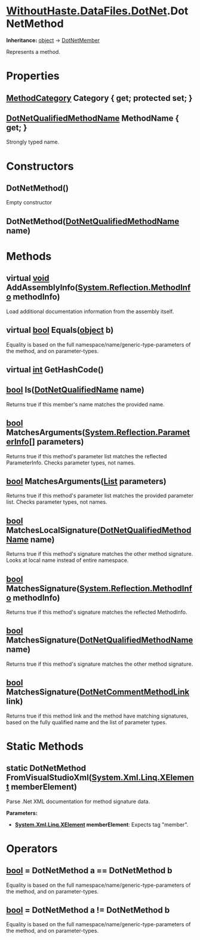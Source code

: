 # [WithoutHaste.DataFiles.DotNet](TableOfContents.WithoutHaste.DataFiles.DotNet.md).DotNetMethod

**Inheritance:** [object](https://docs.microsoft.com/en-us/dotnet/api/system.object) → [DotNetMember](WithoutHaste.DataFiles.DotNet.DotNetMember.md)  

Represents a method.  

# Properties

## [MethodCategory](WithoutHaste.DataFiles.DotNet.MethodCategory.md) Category { get; protected set; }

## [DotNetQualifiedMethodName](WithoutHaste.DataFiles.DotNet.DotNetQualifiedMethodName.md) MethodName { get; }

Strongly typed name.  

# Constructors

## DotNetMethod()

Empty constructor  

## DotNetMethod([DotNetQualifiedMethodName](WithoutHaste.DataFiles.DotNet.DotNetQualifiedMethodName.md) name)

# Methods

## virtual [void](https://docs.microsoft.com/en-us/dotnet/api/system.void) AddAssemblyInfo([System.Reflection.MethodInfo](https://docs.microsoft.com/en-us/dotnet/api/system.reflection.methodinfo) methodInfo)

Load additional documentation information from the assembly itself.  

## virtual [bool](https://docs.microsoft.com/en-us/dotnet/api/system.boolean) Equals([object](https://docs.microsoft.com/en-us/dotnet/api/system.object) b)

Equality is based on the full namespace/name/generic-type-parameters of the method, and on parameter-types.  

## virtual [int](https://docs.microsoft.com/en-us/dotnet/api/system.int32) GetHashCode()

## [bool](https://docs.microsoft.com/en-us/dotnet/api/system.boolean) Is([DotNetQualifiedName](WithoutHaste.DataFiles.DotNet.DotNetQualifiedName.md) name)

Returns true if this member's name matches the provided name.  

## [bool](https://docs.microsoft.com/en-us/dotnet/api/system.boolean) MatchesArguments([System.Reflection.ParameterInfo[]](https://docs.microsoft.com/en-us/dotnet/api/system.reflection.parameterinfo[]) parameters)

Returns true if this method's parameter list matches the reflected ParameterInfo. Checks parameter types, not names.  

## [bool](https://docs.microsoft.com/en-us/dotnet/api/system.boolean) MatchesArguments([List](https://docs.microsoft.com/en-us/dotnet/api/system.collections.generic.list-1) parameters)

Returns true if this method's parameter list matches the provided parameter list. Checks parameter types, not names.  

## [bool](https://docs.microsoft.com/en-us/dotnet/api/system.boolean) MatchesLocalSignature([DotNetQualifiedMethodName](WithoutHaste.DataFiles.DotNet.DotNetQualifiedMethodName.md) name)

Returns true if this method's signature matches the other method signature.  
Looks at local name instead of entire namespace.  

## [bool](https://docs.microsoft.com/en-us/dotnet/api/system.boolean) MatchesSignature([System.Reflection.MethodInfo](https://docs.microsoft.com/en-us/dotnet/api/system.reflection.methodinfo) methodInfo)

Returns true if this method's signature matches the reflected MethodInfo.  

## [bool](https://docs.microsoft.com/en-us/dotnet/api/system.boolean) MatchesSignature([DotNetQualifiedMethodName](WithoutHaste.DataFiles.DotNet.DotNetQualifiedMethodName.md) name)

Returns true if this method's signature matches the other method signature.  

## [bool](https://docs.microsoft.com/en-us/dotnet/api/system.boolean) MatchesSignature([DotNetCommentMethodLink](WithoutHaste.DataFiles.DotNet.DotNetCommentMethodLink.md) link)

Returns true if this method link and the method have matching signatures, based on the fully qualified name and the list of parameter types.  

# Static Methods

## static DotNetMethod FromVisualStudioXml([System.Xml.Linq.XElement](https://docs.microsoft.com/en-us/dotnet/api/system.xml.linq.xelement) memberElement)

Parse .Net XML documentation for method signature data.  

**Parameters:**  
* **[System.Xml.Linq.XElement](https://docs.microsoft.com/en-us/dotnet/api/system.xml.linq.xelement) memberElement**: Expects tag "member".  

# Operators

## [bool](https://docs.microsoft.com/en-us/dotnet/api/system.boolean) = DotNetMethod a == DotNetMethod b

Equality is based on the full namespace/name/generic-type-parameters of the method, and on parameter-types.  

## [bool](https://docs.microsoft.com/en-us/dotnet/api/system.boolean) = DotNetMethod a != DotNetMethod b

Equality is based on the full namespace/name/generic-type-parameters of the method, and on parameter-types.  

